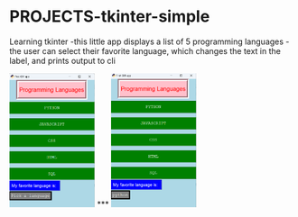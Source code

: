 # PROJECTS-tkinter-simple
Learning tkinter
-this little app displays a list of 5 programming languages
-the user can select their favorite language, which changes the text in the label, and prints output to cli

<!--  <img loading="lazy" src="python_icon.ico" alt="gui app" />    --> 



<img loading="lazy" src="tkinter.png" height=30% width=30% />
***
<img loading="lazy" src="tkinter2.png" height=30% width=30% />
